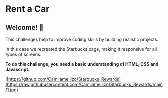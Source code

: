 # Rent a Car

## Welcome! 👋

This challenges help to improve coding skills by building realistic projects.

In this case we recreated the Starbucks page, making it responsive for all types of screens.

**To do this challenge, you need a basic understanding of HTML, CSS and Javascript.**

![https://github.com/Camilamellizo/Starbucks_Rewards](https://raw.githubusercontent.com/Camilamellizo/Starbucks_Rewards/main/1.jpg)

